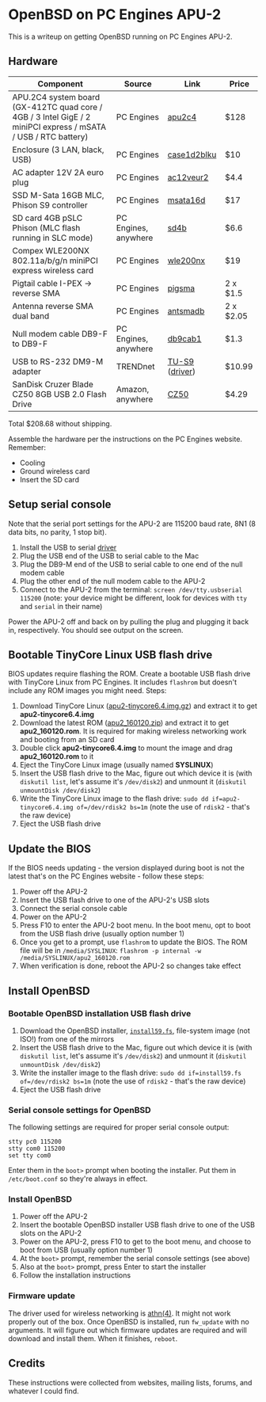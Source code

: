 # OpenBSD on PC Engines APU-2

This is a writeup on getting OpenBSD running on PC Engines APU-2.

## Hardware

| Component  | Source | Link  | Price  |
|---|---|---|---|
| APU.2C4 system board (GX-412TC quad core / 4GB / 3 Intel GigE / 2 miniPCI express / mSATA / USB / RTC battery) | PC Engines | [apu2c4](http://www.pcengines.ch/apu2c4.htm) | $128
| Enclosure (3 LAN, black, USB) | PC Engines | [case1d2blku](http://www.pcengines.ch/case1d2blku.htm) | $10
| AC adapter 12V 2A euro plug | PC Engines | [ac12veur2 ](http://www.pcengines.ch/ac12veur2.htm) | $4.4
| SSD M-Sata 16GB MLC, Phison S9 controller | PC Engines | [msata16d](http://www.pcengines.ch/msata16d.htm) | $17
| SD card 4GB pSLC Phison (MLC flash running in SLC mode) | PC Engines, anywhere | [sd4b](http://www.pcengines.ch/sd4b.htm) | $6.6
| Compex WLE200NX 802.11a/b/g/n miniPCI express wireless card | PC Engines | [wle200nx](http://www.pcengines.ch/wle200nx.htm) | $19
| Pigtail cable I-PEX -> reverse SMA | PC Engines | [pigsma](http://www.pcengines.ch/pigsma.htm) | 2 x $1.5
| Antenna reverse SMA dual band | PC Engines | [antsmadb](http://www.pcengines.ch/antsmadb.htm) | 2 x $2.05
| Null modem cable DB9-F to DB9-F | PC Engines, anywhere | [db9cab1](http://www.pcengines.ch/db9cab1.htm) | $1.3
| USB to RS-232 DM9-M adapter | TRENDnet | [TU-S9](http://www.trendnet.com/products/USB-adapters/TU-S9) ([driver](http://downloads.trendnet.com/tu-s9_v2/utilities/driver_tu-s9_20151110.zip))| $10.99 |
| SanDisk Cruzer Blade CZ50 8GB USB 2.0 Flash Drive | Amazon, anywhere | [CZ50](http://www.amazon.com/SanDisk-Cruzer-Frustration-Free-Packaging--SDCZ50-008G-AFFP/dp/B007KFAG7U/) | $4.29

Total $208.68 without shipping.

Assemble the hardware per the instructions on the PC Engines website. Remember:

  * Cooling
  * Ground wireless card
  * Insert the SD card

## Setup serial console

Note that the serial port settings for the APU-2 are 115200 baud rate, 8N1 (8 data bits, no parity, 1 stop bit).

1. Install the USB to serial [driver](http://downloads.trendnet.com/tu-s9_v2/utilities/driver_tu-s9_20151110.zip)
2. Plug the USB end of the USB to serial cable to the Mac
3. Plug the DB9-M end of the USB to serial cable to one end of the null modem cable
4. Plug the other end of the null modem cable to the APU-2
5. Connect to the APU-2 from the terminal: `screen /dev/tty.usbserial 115200` (note: your device might be different, look for devices with `tty` and `serial` in their name)

Power the APU-2 off and back on by pulling the plug and plugging it back in, respectively. You should see output on the screen.

## Bootable TinyCore Linux USB flash drive

BIOS updates require flashing the ROM. Create a bootable USB flash drive with TinyCore Linux from PC Engines. It includes `flashrom` but doesn't include any ROM images you might need. Steps:

1. Download TinyCore Linux ([apu2-tinycore6.4.img.gz](http://pcengines.ch/file/apu2-tinycore6.4.img.gz)) and extract it to get **apu2-tinycore6.4.img**
2. Download the latest ROM ([apu2_160120.zip](http://www.pcengines.ch/file/apu2_160120.zip)) and extract it to get **apu2_160120.rom**. It is required for making wireless networking work and booting from an SD card
3. Double click **apu2-tinycore6.4.img**
 to mount the image and drag **apu2_160120.rom** to it
4. Eject the TinyCore Linux image (usually named **SYSLINUX**)
5. Insert the USB flash drive to the Mac, figure out which device it is (with `diskutil list`, let's assume it's `/dev/disk2`) and unmount it (`diskutil unmountDisk /dev/disk2`)
6. Write the TinyCore Linux image to the flash drive: `sudo dd if=apu2-tinycore6.4.img of=/dev/rdisk2 bs=1m` (note the use of `rdisk2` - that's the raw device)
7. Eject the USB flash drive

## Update the BIOS

If the BIOS needs updating - the version displayed during boot is not the latest that's on the PC Engines website - follow these steps:

1. Power off the APU-2
2. Insert the USB flash drive to one of the APU-2's USB slots
3. Connect the serial console cable
4. Power on the APU-2
5. Press F10 to enter the APU-2 boot menu. In the boot menu, opt to boot from the USB flash drive (usually option number 1)
6. Once you get to a prompt, use `flashrom` to update the BIOS. The ROM file will be in `/media/SYSLINUX`: `flashrom -p internal -w /media/SYSLINUX/apu2_160120.rom`
7. When verification is done, reboot the APU-2 so changes take effect

## Install OpenBSD

### Bootable OpenBSD installation USB flash drive

1. Download the OpenBSD installer, [`install59.fs`](ftp://ftp.openbsd.org/pub/OpenBSD/snapshots/amd64/install59.fs), file-system image (not ISO!) from one of the mirrors
2. Insert the USB flash drive to the Mac, figure out which device it is (with `diskutil list`, let's assume it's `/dev/disk2`) and unmount it (`diskutil unmountDisk /dev/disk2`)
3. Write the installer image to the flash drive: `sudo dd if=install59.fs of=/dev/rdisk2 bs=1m` (note the use of `rdisk2` - that's the raw device)
4. Eject the USB flash drive

### Serial console settings for OpenBSD

The following settings are required for proper serial console output:

```
stty pc0 115200
stty com0 115200
set tty com0
```

Enter them in the `boot>` prompt when booting the installer. Put them in `/etc/boot.conf` so they're always in effect.

### Install OpenBSD

1. Power off the APU-2
2. Insert the bootable OpenBSD installer USB flash drive to one of the USB slots on the APU-2
3. Power on the APU-2, press F10 to get to the boot menu, and choose to boot from USB (usually option number 1)
4. At the `boot>` prompt, remember the serial console settings (see above)
5. Also at the `boot>` prompt, press Enter to start the installer
6. Follow the installation instructions

### Firmware update

The driver used for wireless networking is [athn(4)](http://www.openbsd.org/cgi-bin/man.cgi/OpenBSD-current/man4/athn.4?query=athn). It might not work properly out of the box. Once OpenBSD is installed, run `fw_update` with no arguments. It will figure out which firmware updates are required and will download and install them. When it finishes, `reboot`.

## Credits

These instructions were collected from websites, mailing lists, forums, and whatever I could find.
